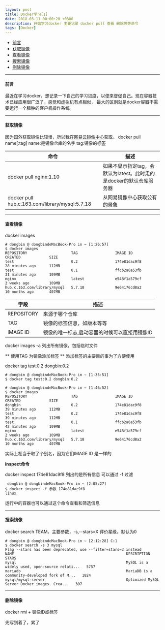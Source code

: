 ```yaml
---
layout: post
title: Docker学习[1]
date: 2018-03-11 00:00:20 +0300
description: 开始学习docker 主要记录 docker pull 查看 删除等等命令
tags: [Docker]
---
```


- [前言](#前言)
- [获取镜像](#获取镜像)
- [查看镜像](#查看镜像)
- [搜索镜像](#搜索镜像)
- [删除镜像](#删除镜像)


---

#### 前言
最近在学习docker，想记录一下自己的学习进度，以便来督促自己。现在容器技术已经应用很广泛了，感觉和虚拟机有点相似，
最大的区别就是docker容器不需要运行一个臃肿的客户机操作系统。

---
#### 获取镜像
因为国外获取镜像比较慢，所以我在[网易云镜像中心](https://c.163yun.com/hub)获取。
docker pull name[:tag]
name:是镜像仓库的名字
tag:镜像的标签

|命令|描述|
|- | - |
|docker pull nginx:1.10|如果不显示指定tag，会默认为latest。此时走的是docker的默认仓库服务器|
|docker pull hub.c.163.com/library/mysql:5.7.18|从网易镜像中心获取公有的景象|

---

#### 查看镜像

docker images

```
# dongbin @ dongbindeMacBook-Pro in ~ [1:26:57]
$ docker images
REPOSITORY                    TAG                 IMAGE ID            CREATED             SIZE
test                          0.2                 174e81dac9f8        28 minutes ago      112MB
test                          0.1                 ffcb2a6a53fb        31 minutes ago      109MB
nginx                         latest              e548f1a579cf        2 weeks ago         109MB
hub.c.163.com/library/mysql   5.7.18              9e64176cd8a2        10 months ago       407MB

```



|字段|描述|
|-|-|
|REPOSITORY|来源于哪个仓库|
|TAG|镜像的标签信息，如版本等等|
|IMAGE ID|镜像的唯一标志,启动容器的时候可以直接用镜像ID|

docker images -a 列出所有镜像，包括临时文件

** 使用TAG 为镜像添加标签 **
添加标签的主要目的事为了方便使用

docker tag test:0.2 dongbin:0.2
```
# dongbin @ dongbindeMacBook-Pro in ~ [1:35:51]
$ docker tag test:0.2 dongbin:0.2

# dongbin @ dongbindeMacBook-Pro in ~ [1:46:52]
$ docker images
REPOSITORY                    TAG                 IMAGE ID            CREATED             SIZE
dongbin                       0.2                 174e81dac9f8        39 minutes ago      112MB
test                          0.2                 174e81dac9f8        39 minutes ago      112MB
test                          0.1                 ffcb2a6a53fb        42 minutes ago      109MB
nginx                         latest              e548f1a579cf        2 weeks ago         109MB
hub.c.163.com/library/mysql   5.7.18              9e64176cd8a2        10 months ago       407MB

```
实际上相当于取了个别名，因为它们IMAGE ID 是一样的

**inspect命令**

docker inspect 174e81dac9f8 列出的是所有信息
可以通过 -f 过滤

```
 dongbin @ dongbindeMacBook-Pro in ~ [2:05:27]
$ docker inspect -f 参数 174e81dac9f8
linux
```

运行中的容器也可以通过这个命令查看和筛选信息

---

#### 搜索镜像

docker search TEAM。主要参数，-s,--stars=X 评价星级，默认为0
```
# dongbin @ dongbindeMacBook-Pro in ~ [2:12:28] C:1
$ docker search -s 3 mysql
Flag --stars has been deprecated, use --filter=stars=3 instead
NAME                                                   DESCRIPTION                                     STARS
mysql                                                  MySQL is a widely used, open-source relati...   5757
mariadb                                                MariaDB is a community-developed fork of M...   1824
mysql/mysql-server                                     Optimized MySQL Server Docker images. Crea...   397

```


---


#### 删除镜像

docker rmi + 镜像ID或标签


先写到着了，累了




